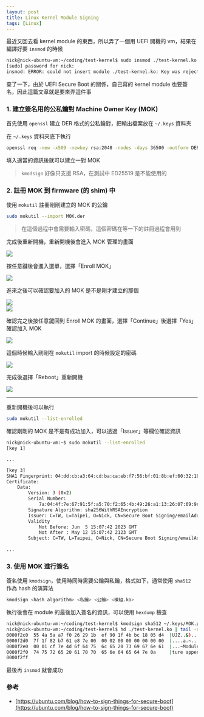```yaml
---
layout: post
title: Linux Kernel Module Signing
tags: [Linux]
---
```


最近又回去看 kernel module 的東西，所以弄了一個用 UEFI 開機的 vm，結果在編譯好要 `insmod` 的時候

```bash
nick@nick-ubuntu-vm:~/coding/test-kernel$ sudo insmod ./test-kernel.ko
[sudo] password for nick: 
insmod: ERROR: could not insert module ./test-kernel.ko: Key was rejected by service
```

查了一下，由於 UEFI Secure Boot 的關係，自己寫的 kernel module 也要簽名，因此這篇文章就是要來弄這件事

### 1. 建立簽名用的公私鑰對 Machine Owner Key (MOK)
首先使用 `openssl` 建立 DER 格式的公私鑰對，把輸出檔案放在 `~/.keys` 資料夾

在 `~/.keys` 資料夾底下執行

```bash
openssl req -new -x509 -newkey rsa:2048 -nodes -days 36500 -outform DER -keyout MOK.priv -out MOK.der
```

填入適當的資訊後就可以建立一對 MOK

> `kmodsign` 好像只支援 RSA，在測試中 ED25519 是不能使用的

### 2. 註冊 MOK 到 firmware (的 shim) 中
使用 `mokutil` 註冊剛剛建立的 MOK 的公鑰

```bash
sudo mokutil --import MOK.der
```

> 在這個過程中會需要輸入密碼，這個密碼在等一下的註冊過程會用到

完成後重新開機，重新開機後會進入 MOK 管理的畫面

<img src="https://nickchen120235.s3.tebi.io/f2194760.png" style="display: block; margin: auto" />

按任意鍵後會進入選單，選擇「Enroll MOK」

<img src="https://nickchen120235.s3.tebi.io/493c3667.png" style="display: block; margin: auto" />

進來之後可以確認要加入的 MOK 是不是剛才建立的那個

<img src="https://nickchen120235.s3.tebi.io/52044107.png" style="display: block; margin: auto" />

<img src="https://nickchen120235.s3.tebi.io/771a91b9.png" style="display: block; margin: auto" />

確認完之後按任意鍵回到 Enroll MOK 的畫面，選擇「Continue」後選擇「Yes」確認加入 MOK

<img src="https://nickchen120235.s3.tebi.io/25153404.png" style="display: block; margin: auto" />

這個時候輸入剛剛在 `mokutil` import 的時候設定的密碼

<img src="https://nickchen120235.s3.tebi.io/c64c27d6.png" style="display: block; margin: auto" />

完成後選擇「Reboot」重新開機

<img src="https://nickchen120235.s3.tebi.io/5eb9a095.png" style="display: block; margin: auto" />

---

重新開機後可以執行

```bash
sudo mokutil --list-enrolled
```

確認剛剛的 MOK 是不是有成功加入，可以透過「Issuer」等欄位確認資訊

```bash
nick@nick-ubuntu-vm:~$ sudo mokutil --list-enrolled
[key 1]

...

[key 3]
SHA1 Fingerprint: 04:dd:cb:a3:64:cd:ba:ca:eb:f7:56:bf:01:8b:ef:60:32:18:54:aa
Certificate:
    Data:
        Version: 3 (0x2)
        Serial Number:
            7a:04:4f:7e:67:91:5f:a5:70:f2:65:4b:49:26:a1:13:26:07:69:9c
        Signature Algorithm: sha256WithRSAEncryption
        Issuer: C=TW, L=Taipei, O=Nick, CN=Secure Boot Signing/emailAddress=example@example.com
        Validity
            Not Before: Jun  5 15:07:42 2023 GMT
            Not After : May 12 15:07:42 2123 GMT
        Subject: C=TW, L=Taipei, O=Nick, CN=Secure Boot Signing/emailAddress=example@example.com
        
...
```

### 3. 使用 MOK 進行簽名

簽名使用 `kmodsign`，使用時同時需要公鑰與私鑰，格式如下，通常使用 `sha512` 作為 hash 的演算法

```bash
kmodsign <hash algorithm> <私鑰> <公鑰> <模組.ko>
```

執行後會在 module 的最後加入簽名的資訊，可以使用 `hexdump` 檢查

```bash
nick@nick-ubuntu-vm:~/coding/test-kernel$ kmodsign sha512 ~/.keys/MOK.priv ~/.keys/MOK.der test-kernel.ko
nick@nick-ubuntu-vm:~/coding/test-kernel$ hd ./test-kernel.ko | tail -n 5
0000f2c0  55 4a 5a a7 f0 26 29 1b  ef 90 1f 4b bc 18 05 d4  |UJZ..&)....K....|
0000f2d0  7f 1f 82 b7 61 e8 7e 00  00 02 00 00 00 00 00 00  |....a.~.........|
0000f2e0  00 01 cf 7e 4d 6f 64 75  6c 65 20 73 69 67 6e 61  |...~Module signa|
0000f2f0  74 75 72 65 20 61 70 70  65 6e 64 65 64 7e 0a     |ture appended~.|
0000f2ff
```

最後再 `insmod` 就會成功

### 參考
- [https://ubuntu.com/blog/how-to-sign-things-for-secure-boot](https://ubuntu.com/blog/how-to-sign-things-for-secure-boot)
